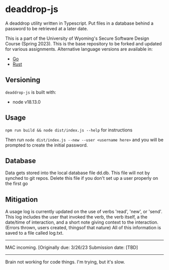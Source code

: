 #  deaddrop-js

A deaddrop utility written in Typescript. Put files in a database behind a password to be retrieved at a later date.

This is a part of the University of Wyoming's Secure Software Design Course (Spring 2023). This is the base repository to be forked and updated for various assignments. Alternative language versions are available in:
- [Go](https://github.com/andey-robins/deaddrop-go)
- [Rust](https://github.com/andey-robins/deaddrop-rs)

## Versioning

`deaddrop-js` is built with:
- node v18.13.0

## Usage

`npm run build && node dist/index.js --help` for instructions

Then run `node dist/index.js --new --user <username here>` and you will be prompted to create the initial password.

## Database

Data gets stored into the local database file dd.db. This file will not by synched to git repos. Delete this file if you don't set up a user properly on the first go

## Mitigation 

A usage log is currently updated on the use of verbs 'read', 'new', or 'send'. This log includes the user that invoked the verb, the verb itself, a the date/time of
interaction, and a short note giving context to the interaction. (Errors thrown, users created, thingsof that nature) All of this information is saved to a file called
log.txt.

*************************************************************************************************************************************************************************
MAC incoming. [Originally due: 3/26/23 Submission date: [TBD]
*************************************************************************************************************************************************************************
Brain not working for code things. I'm trying, but it's slow.
